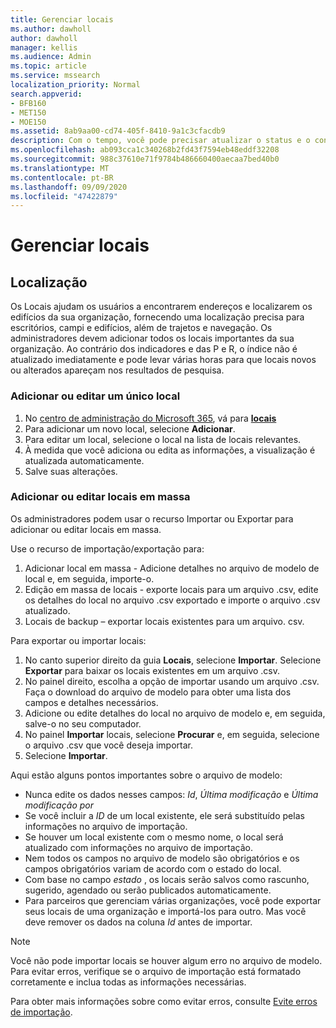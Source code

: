 ```yaml
---
title: Gerenciar locais
ms.author: dawholl
author: dawholl
manager: kellis
ms.audience: Admin
ms.topic: article
ms.service: mssearch
localization_priority: Normal
search.appverid:
- BFB160
- MET150
- MOE150
ms.assetid: 8ab9aa00-cd74-405f-8410-9a1c3cfacdb9
description: Com o tempo, você pode precisar atualizar o status e o conteúdo de um local para mantê-lo relevante.
ms.openlocfilehash: ab093cca1c340268b2fd43f7594eb48eddf32208
ms.sourcegitcommit: 988c37610e71f9784b486660400aecaa7bed40b0
ms.translationtype: MT
ms.contentlocale: pt-BR
ms.lasthandoff: 09/09/2020
ms.locfileid: "47422879"
---
```

# <a name="manage-locations"></a>Gerenciar locais

## <a name="location"></a>Localização

Os Locais ajudam os usuários a encontrarem endereços e localizarem os edifícios da sua organização, fornecendo uma localização precisa para escritórios, campi e edifícios, além de trajetos e navegação. Os administradores devem adicionar todos os locais importantes da sua organização. Ao contrário dos indicadores e das P e R, o índice não é atualizado imediatamente e pode levar várias horas para que locais novos ou alterados apareçam nos resultados de pesquisa.

### <a name="add-or-edit-a-single-location"></a>Adicionar ou editar um único local

1. No [centro de administração do Microsoft 365](https://admin.microsoft.com), vá para [**locais**](https://admin.microsoft.com/Adminportal/Home#/MicrosoftSearch/locations)
1. Para adicionar um novo local, selecione **Adicionar**.
1. Para editar um local, selecione o local na lista de locais relevantes.
1. À medida que você adiciona ou edita as informações, a visualização é atualizada automaticamente.
1. Salve suas alterações.

### <a name="bulk-add-or-edit-locations"></a>Adicionar ou editar locais em massa

Os administradores podem usar o recurso Importar ou Exportar para adicionar ou editar locais em massa.

Use o recurso de importação/exportação para:

1. Adicionar local em massa - Adicione detalhes no arquivo de modelo de local e, em seguida, importe-o.
1. Edição em massa de locais - exporte locais para um arquivo .csv, edite os detalhes do local no arquivo .csv exportado e importe o arquivo .csv atualizado.
1. Locais de backup – exportar locais existentes para um arquivo. csv.

Para exportar ou importar locais:

1. No canto superior direito da guia **Locais**, selecione **Importar**.
Selecione **Exportar** para baixar os locais existentes em um arquivo .csv.
1. No painel direito, escolha a opção de importar usando um arquivo .csv.
Faça o download do arquivo de modelo para obter uma lista dos campos e detalhes necessários.
1. Adicione ou edite detalhes do local no arquivo de modelo e, em seguida, salve-o no seu computador.
1. No painel **Importar** locais, selecione **Procurar** e, em seguida, selecione o arquivo .csv que você deseja importar.
1. Selecione **Importar**.

Aqui estão alguns pontos importantes sobre o arquivo de modelo:

- Nunca edite os dados nesses campos: *Id*, *Última modificação* e *Última modificação por*
- Se você incluir a *ID* de um local existente, ele será substituído pelas informações no arquivo de importação.
- Se houver um local existente com o mesmo nome, o local será atualizado com informações no arquivo de importação.
- Nem todos os campos no arquivo de modelo são obrigatórios e os campos obrigatórios variam de acordo com o estado do local.
- Com base no campo *estado* , os locais serão salvos como rascunho, sugerido, agendado ou serão publicados automaticamente.
- Para parceiros que gerenciam várias organizações, você pode exportar seus locais de uma organização e importá-los para outro. Mas você deve remover os dados na coluna *Id* antes de importar.

> [!NOTE]
> Você não pode importar locais se houver algum erro no arquivo de modelo. Para evitar erros, verifique se o arquivo de importação está formatado corretamente e inclua todas as informações necessárias.

Para obter mais informações sobre como evitar erros, consulte [Evite erros de importação](manage-bookmarks.md#prevent-import-errors).
